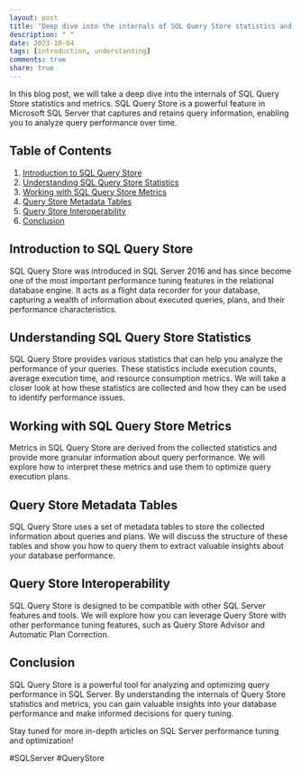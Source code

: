 ```yaml
---
layout: post
title: "Deep dive into the internals of SQL Query Store statistics and metrics"
description: " "
date: 2023-10-04
tags: [introduction, understanding]
comments: true
share: true
---
```


In this blog post, we will take a deep dive into the internals of SQL Query Store statistics and metrics. SQL Query Store is a powerful feature in Microsoft SQL Server that captures and retains query information, enabling you to analyze query performance over time.

## Table of Contents

1. [Introduction to SQL Query Store](#introduction-to-sql-query-store)
2. [Understanding SQL Query Store Statistics](#understanding-sql-query-store-statistics)
3. [Working with SQL Query Store Metrics](#working-with-sql-query-store-metrics)
4. [Query Store Metadata Tables](#query-store-metadata-tables)
5. [Query Store Interoperability](#query-store-interoperability)
6. [Conclusion](#conclusion)

## Introduction to SQL Query Store

SQL Query Store was introduced in SQL Server 2016 and has since become one of the most important performance tuning features in the relational database engine. It acts as a flight data recorder for your database, capturing a wealth of information about executed queries, plans, and their performance characteristics.

## Understanding SQL Query Store Statistics

SQL Query Store provides various statistics that can help you analyze the performance of your queries. These statistics include execution counts, average execution time, and resource consumption metrics. We will take a closer look at how these statistics are collected and how they can be used to identify performance issues.

## Working with SQL Query Store Metrics

Metrics in SQL Query Store are derived from the collected statistics and provide more granular information about query performance. We will explore how to interpret these metrics and use them to optimize query execution plans.

## Query Store Metadata Tables

SQL Query Store uses a set of metadata tables to store the collected information about queries and plans. We will discuss the structure of these tables and show you how to query them to extract valuable insights about your database performance.

## Query Store Interoperability

SQL Query Store is designed to be compatible with other SQL Server features and tools. We will explore how you can leverage Query Store with other performance tuning features, such as Query Store Advisor and Automatic Plan Correction.

## Conclusion

SQL Query Store is a powerful tool for analyzing and optimizing query performance in SQL Server. By understanding the internals of Query Store statistics and metrics, you can gain valuable insights into your database performance and make informed decisions for query tuning.

Stay tuned for more in-depth articles on SQL Server performance tuning and optimization! 

\#SQLServer #QueryStore